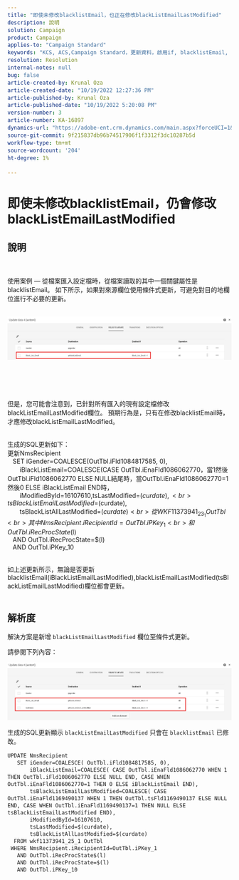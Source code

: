 ```yaml
---
title: "即使未修改blacklistEmail，也正在修改blackListEmailLastModified"
description: 說明
solution: Campaign
product: Campaign
applies-to: "Campaign Standard"
keywords: "KCS, ACS,Campaign Standard，更新資料，啟用if, blacklistEmail, blackListEmailLastModified "
resolution: Resolution
internal-notes: null
bug: false
article-created-by: Krunal Oza
article-created-date: "10/19/2022 12:27:36 PM"
article-published-by: Krunal Oza
article-published-date: "10/19/2022 5:20:08 PM"
version-number: 3
article-number: KA-16897
dynamics-url: "https://adobe-ent.crm.dynamics.com/main.aspx?forceUCI=1&pagetype=entityrecord&etn=knowledgearticle&id=632ed366-a94f-ed11-bba2-00224808679b"
source-git-commit: 9f215837db96b74517906f1f3312f3dc10287b5d
workflow-type: tm+mt
source-wordcount: '204'
ht-degree: 1%

---
```


# 即使未修改blacklistEmail，仍會修改blackListEmailLastModified

## 說明

 <br><br>使用案例 — 從檔案匯入設定檔時，從檔案讀取的其中一個關鍵屬性是blacklistEmail。 如下所示，如果對來源欄位使用條件式更新，可避免對目的地欄位進行不必要的更新。

<br>![](assets/___642ed366-a94f-ed11-bba2-00224808679b___.jpeg)<br><br> <br><br> <br><br>但是，您可能會注意到，已針對所有匯入的現有設定檔修改blackListEmailLastModified欄位。 預期行為是，只有在修改blacklistEmail時，才應修改blackListEmailLastModified。

<br>生成的SQL更新如下：
<br>更新NmsRecipient 
<br>   SET iGender=COALESCE(OutTbl.iFld1084817585, 0),
<br>       iBlackListEmail=COALESCE(CASE OutTbl.iEnaFld1086062770，當1然後OutTbl.iFld1086062770 ELSE NULL結尾時，當OutTbl.iEnaFld1086062770=1然後0 ELSE iBlackListEmail END時，
<br>       iModifiedById=16107610,tsLastModified=$(curdate),
<br>       tsBlackListEmailLastModified=$(curdate),
<br>       tsBlackListAllLastModified=$(curdate) 
<br>  從WKF11373941_23_1 OutTbl 
<br> 其中NmsRecipient.iRecipientId=OutTbl.iPKey_1 
<br>   和OutTbl.iRecProcState$(l) 
<br>   AND OutTbl.iRecProcState=$(l) 
<br>   AND OutTbl.iPKey_10


<br>如上述更新所示，無論是否更新blacklistEmail(iBlackListEmailLastModified),blackListEmailLastModified(tsBlackListEmailLastModified)欄位都會更新。
<br> 

## 解析度


解決方案是新增 `blackListEmailLastModified` 欄位至條件式更新。

請參閱下列內容：

![](assets/46d6b7ee-ab97-eb11-b1ac-002248093c2a.png)

生成的SQL更新顯示 `blackListEmailLastModified` 只會在 `blacklistEmail` 已修改。




```
UPDATE NmsRecipient 
   SET iGender=COALESCE( OutTbl.iFld1084817585, 0),
       iBlackListEmail=COALESCE( CASE OutTbl.iEnaFld1086062770 WHEN 1 THEN OutTbl.iFld1086062770 ELSE NULL END, CASE WHEN OutTbl.iEnaFld1086062770=1 THEN 0 ELSE iBlackListEmail END),
       tsBlackListEmailLastModified=COALESCE( CASE OutTbl.iEnaFld1169490137 WHEN 1 THEN OutTbl.tsFld1169490137 ELSE NULL END, CASE WHEN OutTbl.iEnaFld1169490137=1 THEN NULL ELSE tsBlackListEmailLastModified END),
       iModifiedById=16107610,
       tsLastModified=$(curdate),
       tsBlackListAllLastModified=$(curdate) 
  FROM wkf11373941_25_1 OutTbl 
 WHERE NmsRecipient.iRecipientId=OutTbl.iPKey_1 
   AND OutTbl.iRecProcState$(l) 
   AND OutTbl.iRecProcState=$(l) 
   AND OutTbl.iPKey_10
```



